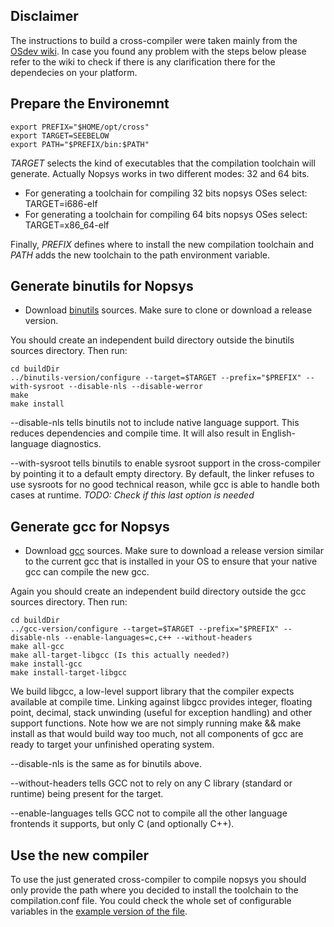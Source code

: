 ## Disclaimer
The instructions to build a cross-compiler were taken mainly from the [OSdev wiki](https://wiki.osdev.org/GCC_Cross-Compiler). In case you found any problem with the steps below please refer to the wiki to check if there is any clarification there for the dependecies on your platform.

## Prepare the Environemnt

    export PREFIX="$HOME/opt/cross"
    export TARGET=SEEBELOW
    export PATH="$PREFIX/bin:$PATH"

*TARGET* selects the kind of executables that the compilation toolchain will generate. Actually Nopsys works in two different modes: 32 and 64 bits.
* For generating a toolchain for compiling 32 bits nopsys OSes select: TARGET=i686-elf
* For generating a toolchain for compiling 64 bits nopsys OSes select: TARGET=x86_64-elf

Finally, *PREFIX* defines where to install the new compilation toolchain and *PATH* adds the new toolchain to the path environment variable. 



## Generate binutils for Nopsys
 * Download [binutils](https://www.gnu.org/software/binutils/) sources. Make sure to clone or download a release version.

You should create an independent build directory outside the binutils sources directory. Then run: 

    cd buildDir
    ../binutils-version/configure --target=$TARGET --prefix="$PREFIX" --with-sysroot --disable-nls --disable-werror
    make
    make install

--disable-nls tells binutils not to include native language support. This reduces dependencies and compile time. It will also result in English-language diagnostics.

--with-sysroot tells binutils to enable sysroot support in the cross-compiler by pointing it to a default empty directory. By default, the linker refuses to use sysroots for no good technical reason, while gcc is able to handle both cases at runtime. 
*TODO: Check if this last option is needed*

## Generate gcc for Nopsys

 * Download [gcc](https://www.gnu.org/software/gcc/mirrors.html) sources. Make sure to download a release version similar to the current gcc that is installed in your OS to ensure that your native gcc can compile the new gcc.
 
Again you should create an independent build directory outside the gcc sources directory. Then run: 
 
    cd buildDir
    ../gcc-version/configure --target=$TARGET --prefix="$PREFIX" --disable-nls --enable-languages=c,c++ --without-headers
    make all-gcc
    make all-target-libgcc (Is this actually needed?)
    make install-gcc
    make install-target-libgcc
    
We build libgcc, a low-level support library that the compiler expects available at compile time. Linking against libgcc provides integer, floating point, decimal, stack unwinding (useful for exception handling) and other support functions. Note how we are not simply running make && make install as that would build way too much, not all components of gcc are ready to target your unfinished operating system.

--disable-nls is the same as for binutils above.

--without-headers tells GCC not to rely on any C library (standard or runtime) being present for the target.

--enable-languages tells GCC not to compile all the other language frontends it supports, but only C (and optionally C++).   

## Use the new compiler
To use the just generated cross-compiler to compile nopsys you should only provide the path where you decided to install the toolchain to the compilation.conf file. You could check the whole set of configurable variables in the [example version of the file]().  
     
